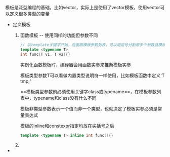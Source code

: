 模板是泛型编程的基础，比如vector，实际上是使用了vector模板，使用vector可以定义很多类型的变量

* 定义模板

  1. 函数模板 -- 使用同样的功能但参数不同
     ```c++
     // 以template关键字开始，后面跟模板参数列表，可以用逗号分割带多个参数且模板参数列表不能为空;
     template <typename T>
     int func(T v1, T v2){} 
     ```
     
     实例化函数模板时，编译器会用函数实参来推断模板实参
     
     模板类型参数T可以看做内置类型说明符一样使用，比如模板函数中定义'T tmp;'
     
     ==模板类型参数前必须使用关键字class或typename==，在模板参数列表中，typename和class没有什么不同
     
     模板非类型参数表示一个值而非一个类型，也就决定了模板实参必须是常量表达式
     
     模板的inline和constexpr指定均放在尖括号之后
     
     ```c++
     template <typename T> inline int func(){}
     ```
     
     
     
  2. 



* 

